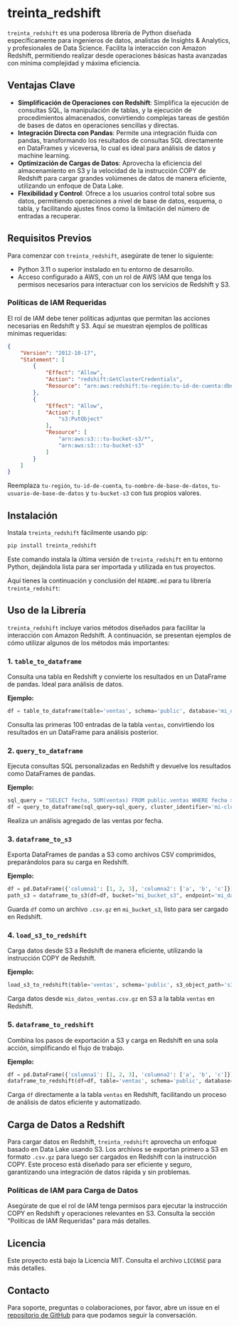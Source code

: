 # treinta_redshift

`treinta_redshift` es una poderosa librería de Python diseñada específicamente para ingenieros de datos, analistas de Insights & Analytics, y profesionales de Data Science. Facilita la interacción con Amazon Redshift, permitiendo realizar desde operaciones básicas hasta avanzadas con mínima complejidad y máxima eficiencia.

## Ventajas Clave

- **Simplificación de Operaciones con Redshift**: Simplifica la ejecución de consultas SQL, la manipulación de tablas, y la ejecución de procedimientos almacenados, convirtiendo complejas tareas de gestión de bases de datos en operaciones sencillas y directas.
- **Integración Directa con Pandas**: Permite una integración fluida con pandas, transformando los resultados de consultas SQL directamente en DataFrames y viceversa, lo cual es ideal para análisis de datos y machine learning.
- **Optimización de Cargas de Datos**: Aprovecha la eficiencia del almacenamiento en S3 y la velocidad de la instrucción COPY de Redshift para cargar grandes volúmenes de datos de manera eficiente, utilizando un enfoque de Data Lake.
- **Flexibilidad y Control**: Ofrece a los usuarios control total sobre sus datos, permitiendo operaciones a nivel de base de datos, esquema, o tabla, y facilitando ajustes finos como la limitación del número de entradas a recuperar.

## Requisitos Previos

Para comenzar con `treinta_redshift`, asegúrate de tener lo siguiente:

- Python 3.11 o superior instalado en tu entorno de desarrollo.
- Acceso configurado a AWS, con un rol de AWS IAM que tenga los permisos necesarios para interactuar con los servicios de Redshift y S3.

### Políticas de IAM Requeridas

El rol de IAM debe tener políticas adjuntas que permitan las acciones necesarias en Redshift y S3. Aquí se muestran ejemplos de políticas mínimas requeridas:

```json
{
    "Version": "2012-10-17",
    "Statement": [
        {
            "Effect": "Allow",
            "Action": "redshift:GetClusterCredentials",
            "Resource": "arn:aws:redshift:tu-región:tu-id-de-cuenta:dbname:tu-nombre-de-base-de-datos/dbuser:tu-usuario-de-base-de-datos"
        },
        {
            "Effect": "Allow",
            "Action": [
                "s3:PutObject"
            ],
            "Resource": [
                "arn:aws:s3:::tu-bucket-s3/*",
                "arn:aws:s3:::tu-bucket-s3"
            ]
        }
    ]
}
```

Reemplaza `tu-región`, `tu-id-de-cuenta`, `tu-nombre-de-base-de-datos`, `tu-usuario-de-base-de-datos` y `tu-bucket-s3` con tus propios valores.

## Instalación

Instala `treinta_redshift` fácilmente usando pip:

```bash
pip install treinta_redshift
```

Este comando instala la última versión de `treinta_redshift` en tu entorno Python, dejándola lista para ser importada y utilizada en tus proyectos.

Aquí tienes la continuación y conclusión del `README.md` para tu librería `treinta_redshift`:

## Uso de la Librería

`treinta_redshift` incluye varios métodos diseñados para facilitar la interacción con Amazon Redshift. A continuación, se presentan ejemplos de cómo utilizar algunos de los métodos más importantes:

### 1. `table_to_dataframe`

Consulta una tabla en Redshift y convierte los resultados en un DataFrame de pandas. Ideal para análisis de datos.

**Ejemplo:**

```python
df = table_to_dataframe(table='ventas', schema='public', database='mi_database', NUM_ENTRIES=100, cluster_identifier='mi-cluster-redshift', db_user='usuario_redshift')
```
Consulta las primeras 100 entradas de la tabla `ventas`, convirtiendo los resultados en un DataFrame para análisis posterior.

### 2. `query_to_dataframe`

Ejecuta consultas SQL personalizadas en Redshift y devuelve los resultados como DataFrames de pandas. 

**Ejemplo:**

```python
sql_query = "SELECT fecha, SUM(ventas) FROM public.ventas WHERE fecha > '2021-01-01' GROUP BY fecha;"
df = query_to_dataframe(sql_query=sql_query, cluster_identifier='mi-cluster-redshift', database='mi_database', db_user='usuario_redshift')
```
Realiza un análisis agregado de las ventas por fecha.

### 3. `dataframe_to_s3`

Exporta DataFrames de pandas a S3 como archivos CSV comprimidos, preparándolos para su carga en Redshift.

**Ejemplo:**

```python
df = pd.DataFrame({'columna1': [1, 2, 3], 'columna2': ['a', 'b', 'c']})
path_s3 = dataframe_to_s3(df=df, bucket="mi_bucket_s3", endpoint='mi_datalake', object_name='datos_ventas')
```
Guarda `df` como un archivo `.csv.gz` en `mi_bucket_s3`, listo para ser cargado en Redshift.

### 4. `load_s3_to_redshift`

Carga datos desde S3 a Redshift de manera eficiente, utilizando la instrucción COPY de Redshift.

**Ejemplo:**

```python
load_s3_to_redshift(table='ventas', schema='public', s3_object_path='s3://mi_bucket_s3/mi_datalake/mis_datos_ventas.csv.gz', database='mi_database', cluster_identifier='mi-cluster-redshift', db_user='usuario_redshift')
```
Carga datos desde `mis_datos_ventas.csv.gz` en S3 a la tabla `ventas` en Redshift.

### 5. `dataframe_to_redshift`

Combina los pasos de exportación a S3 y carga en Redshift en una sola acción, simplificando el flujo de trabajo.

**Ejemplo:**

```python
df = pd.DataFrame({'columna1': [1, 2, 3], 'columna2': ['a', 'b', 'c']})
dataframe_to_redshift(df=df, table='ventas', schema='public', database='mi_database', db_user='usuario_redshift', cluster_identifier='mi-cluster-redshift')
```
Carga `df` directamente a la tabla `ventas` en Redshift, facilitando un proceso de análisis de datos eficiente y automatizado.

## Carga de Datos a Redshift

Para cargar datos en Redshift, `treinta_redshift` aprovecha un enfoque basado en Data Lake usando S3. Los archivos se exportan primero a S3 en formato `.csv.gz` para luego ser cargados en Redshift con la instrucción COPY. Este proceso está diseñado para ser eficiente y seguro, garantizando una integración de datos rápida y sin problemas.

### Políticas de IAM para Carga de Datos

Asegúrate de que el rol de IAM tenga permisos para ejecutar la instrucción COPY en Redshift y operaciones relevantes en S3. Consulta la sección "Políticas de IAM Requeridas" para más detalles.

## Licencia

Este proyecto está bajo la Licencia MIT. Consulta el archivo `LICENSE` para más detalles.

## Contacto

Para soporte, preguntas o colaboraciones, por favor, abre un issue en el [repositorio de GitHub](#) para que podamos seguir la conversación.